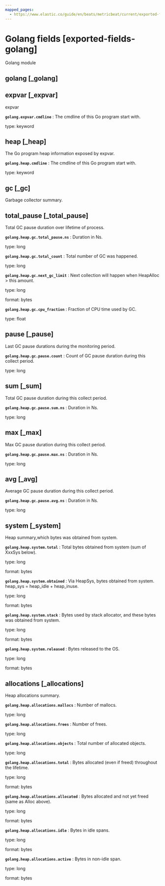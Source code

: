 ```yaml
---
mapped_pages:
  - https://www.elastic.co/guide/en/beats/metricbeat/current/exported-fields-golang.html
---
```


# Golang fields [exported-fields-golang]

Golang module

## golang [_golang]



## expvar [_expvar]

expvar

**`golang.expvar.cmdline`**
:   The cmdline of this Go program start with.

type: keyword


## heap [_heap]

The Go program heap information exposed by expvar.

**`golang.heap.cmdline`**
:   The cmdline of this Go program start with.

type: keyword


## gc [_gc]

Garbage collector summary.

## total_pause [_total_pause]

Total GC pause duration over lifetime of process.

**`golang.heap.gc.total_pause.ns`**
:   Duration in Ns.

type: long


**`golang.heap.gc.total_count`**
:   Total number of GC was happened.

type: long


**`golang.heap.gc.next_gc_limit`**
:   Next collection will happen when HeapAlloc > this amount.

type: long

format: bytes


**`golang.heap.gc.cpu_fraction`**
:   Fraction of CPU time used by GC.

type: float


## pause [_pause]

Last GC pause durations during the monitoring period.

**`golang.heap.gc.pause.count`**
:   Count of GC pause duration during this collect period.

type: long


## sum [_sum]

Total GC pause duration during this collect period.

**`golang.heap.gc.pause.sum.ns`**
:   Duration in Ns.

type: long


## max [_max]

Max GC pause duration during this collect period.

**`golang.heap.gc.pause.max.ns`**
:   Duration in Ns.

type: long


## avg [_avg]

Average GC pause duration during this collect period.

**`golang.heap.gc.pause.avg.ns`**
:   Duration in Ns.

type: long


## system [_system]

Heap summary,which bytes was obtained from system.

**`golang.heap.system.total`**
:   Total bytes obtained from system (sum of XxxSys below).

type: long

format: bytes


**`golang.heap.system.obtained`**
:   Via HeapSys, bytes obtained from system. heap_sys = heap_idle + heap_inuse.

type: long

format: bytes


**`golang.heap.system.stack`**
:   Bytes used by stack allocator, and these bytes was obtained from system.

type: long

format: bytes


**`golang.heap.system.released`**
:   Bytes released to the OS.

type: long

format: bytes


## allocations [_allocations]

Heap allocations summary.

**`golang.heap.allocations.mallocs`**
:   Number of mallocs.

type: long


**`golang.heap.allocations.frees`**
:   Number of frees.

type: long


**`golang.heap.allocations.objects`**
:   Total number of allocated objects.

type: long


**`golang.heap.allocations.total`**
:   Bytes allocated (even if freed) throughout the lifetime.

type: long

format: bytes


**`golang.heap.allocations.allocated`**
:   Bytes allocated and not yet freed (same as Alloc above).

type: long

format: bytes


**`golang.heap.allocations.idle`**
:   Bytes in idle spans.

type: long

format: bytes


**`golang.heap.allocations.active`**
:   Bytes in non-idle span.

type: long

format: bytes


